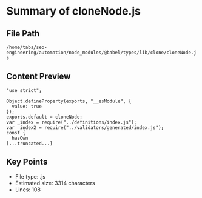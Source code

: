# Summary of cloneNode.js
  
## File Path
`/home/tabs/seo-engineering/automation/node_modules/@babel/types/lib/clone/cloneNode.js`

## Content Preview
```
"use strict";

Object.defineProperty(exports, "__esModule", {
  value: true
});
exports.default = cloneNode;
var _index = require("../definitions/index.js");
var _index2 = require("../validators/generated/index.js");
const {
  hasOwn
[...truncated...]
```

## Key Points
- File type: .js
- Estimated size: 3314 characters
- Lines: 108

